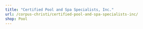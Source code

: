 ```yaml
---
title: "Certified Pool and Spa Specialists, Inc."
url: /corpus-christi/certified-pool-and-spa-specialists-inc/
shop: Pool
---
```

